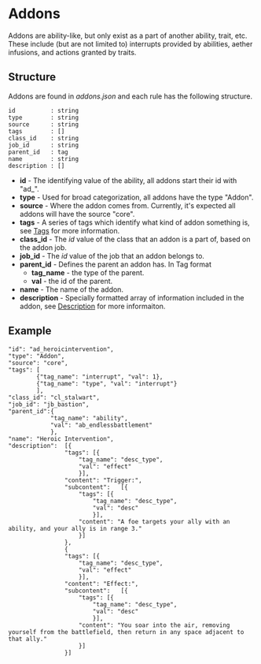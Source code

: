 # Addons

Addons are ability-like, but only exist as a part of another ability, trait, etc. These include (but are not limited to) interrupts provided by abilities, aether infusions, and actions granted by traits.

## Structure

Addons are found in *addons.json* and each rule has the following structure.

```
id          : string
type        : string
source      : string
tags        : []
class_id    : string
job_id      : string
parent_id   : tag
name        : string
description : []
```

- **id** - The identifying value of the ability, all addons start their id with "ad_".
- **type** - Used for broad categorization, all addons have the type "Addon".
- **source** - Where the addon comes from. Currently, it's expected all addons will have the source "core".
- **tags** - A series of tags which identify what kind of addon something is, see [Tags](../Tags.md) for more information.
- **class_id** - The *id* value of the class that an addon is a part of, based on the addon job.
- **job_id** - The *id* value of the job that an addon belongs to.
- **parent_id** - Defines the parent an addon has. In Tag format
    - **tag_name** - the type of the parent.
    - **val** - the id of the parent.
- **name** - The name of the addon.
- **description** - Specially formatted array of information included in the addon, see [Description](../Description.md) for more informaiton.

## Example

```
"id": "ad_heroicintervention",
"type": "Addon",
"source": "core",
"tags": [
        {"tag_name": "interrupt", "val": 1},
        {"tag_name": "type", "val": "interrupt"}
        ],
"class_id": "cl_stalwart",
"job_id": "jb_bastion",
"parent_id":{
            "tag_name": "ability",
            "val": "ab_endlessbattlement"
            },
"name": "Heroic Intervention",
"description":  [{
                "tags": [{
                    "tag_name": "desc_type",
                    "val": "effect"
                    }],
                "content": "Trigger:",
                "subcontent":   [{
                    "tags": [{
                        "tag_name": "desc_type",
                        "val": "desc"
                        }],
                    "content": "A foe targets your ally with an ability, and your ally is in range 3."
                    }]
                },
                {
                "tags": [{
                    "tag_name": "desc_type",
                    "val": "effect"
                    }],
                "content": "Effect:",
                "subcontent":   [{
                    "tags": [{
                        "tag_name": "desc_type",
                        "val": "desc"
                        }],
                    "content": "You soar into the air, removing yourself from the battlefield, then return in any space adjacent to that ally."
                    }]
                }]
```